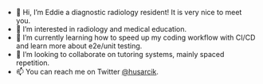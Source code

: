 - 👋 Hi, I’m Eddie a diagnostic radiology resident! It is very nice to meet you. 
- 👀 I’m interested in radiology and medical education.
- 🌱 I’m currently learning how to speed up my coding workflow with CI/CD and learn more about e2e/unit testing.
- 💞️ I’m looking to collaborate on tutoring systems, mainly spaced repetition.
- 📫 You can reach me on Twitter <a href="https://twitter.com/husarcik" target="blank">@husarcik</a>.

<!---
husarcik/husarcik is a ✨ special ✨ repository because its `README.md` (this file) appears on your GitHub profile.
You can click the Preview link to take a look at your changes.
--->
